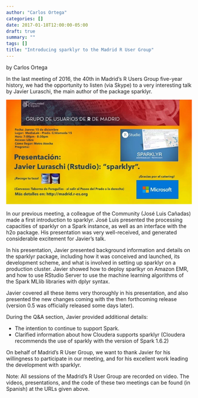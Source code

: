 ```yaml
---
author: "Carlos Ortega"
categories: []
date: 2017-01-18T12:00:00-05:00
draft: true
summary: ""
tags: []
title: "Introducing sparklyr to the Madrid R User Group"
---
```

by Carlos Ortega

In the last meeting of 2016, the 40th in Madrid’s R Users Group five-year history, we had the opportunity to listen (via Skype) to a very interesting talk by Javier Luraschi, the main author of the package sparklyr.

![](images/madrid_advert.png)

In our previous meeting, a colleague of the Community (José Luis Cañadas) made a first introduction to sparklyr. José Luis presented the processing capacities of sparklyr on a Spark instance, as well as an interface with the h2o package. His presentation was very well-received, and generated considerable excitement for Javier’s talk.

In his presentation, Javier presented background information and details on the sparklyr package, including how it was conceived and launched, its development scheme, and what is involved in setting up sparklyr on a production cluster. Javier showed how to deploy sparlkyr on Amazon EMR, and how to use RStudio Server to use the machine learning algorithms of the Spark MLlib libraries with dplyr syntax.

Javier covered all these items very thoroughly in his presentation, and also presented the new changes coming with the then forthcoming release (version 0.5 was officially released some days later).

During the Q&A section, Javier provided additional details:
* The intention to continue to support Spark.
* Clarified information about how Cloudera supports sparklyr (Cloudera recommends the use of sparkly with the version of Spark 1.6.2)
 
On behalf of Madrid’s R User Group, we want to thank Javier for his willingness to participate in our meeting, and for his excellent work leading the development with sparklyr.

Note: All sessions of the Madrid’s R User Group are recorded on video. The videos, presentations, and the code of these two meetings can be found (in Spanish) at the URLs given above.
